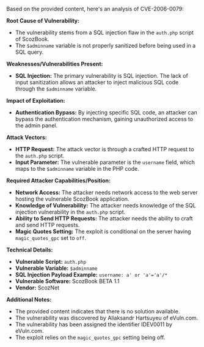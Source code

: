 Based on the provided content, here's an analysis of CVE-2006-0079:

**Root Cause of Vulnerability:**

*   The vulnerability stems from a SQL injection flaw in the `auth.php` script of ScozBook.
*   The `$adminname` variable is not properly sanitized before being used in a SQL query.

**Weaknesses/Vulnerabilities Present:**

*   **SQL Injection:**  The primary vulnerability is SQL injection. The lack of input sanitization allows an attacker to inject malicious SQL code through the `$adminname` variable.

**Impact of Exploitation:**

*   **Authentication Bypass:** By injecting specific SQL code, an attacker can bypass the authentication mechanism, gaining unauthorized access to the admin panel.

**Attack Vectors:**

*   **HTTP Request:** The attack vector is through a crafted HTTP request to the `auth.php` script.
*   **Input Parameter:** The vulnerable parameter is the `username` field, which maps to the `$adminname` variable in the PHP code.

**Required Attacker Capabilities/Position:**

*   **Network Access:** The attacker needs network access to the web server hosting the vulnerable ScozBook application.
*   **Knowledge of Vulnerability:** The attacker needs knowledge of the SQL injection vulnerability in the `auth.php` script.
*   **Ability to Send HTTP Requests:** The attacker needs the ability to craft and send HTTP requests.
*   **Magic Quotes Setting:** The exploit is conditional on the server having `magic_quotes_gpc` set to `off`.

**Technical Details:**

*   **Vulnerable Script:** `auth.php`
*   **Vulnerable Variable:** `$adminname`
*   **SQL Injection Payload Example:** `username: a' or 'a'='a'/*`
*   **Vulnerable Software:** ScozBook BETA 1.1
*   **Vendor:** ScozNet

**Additional Notes:**

*   The provided content indicates that there is no solution available.
*   The vulnerability was discovered by Aliaksandr Hartsuyeu of eVuln.com.
*   The vulnerability has been assigned the identifier IDEV0011 by eVuln.com.
*   The exploit relies on the `magic_quotes_gpc` setting being off.